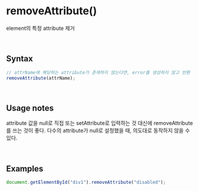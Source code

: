 # removeAttribute()
element의 특정 attribute 제거

<br/>

## Syntax
```javascript
// attrName에 해당하는 attribute가 존재하지 않는다면, error를 생성하지 않고 반환
removeAttribute(attrName);
```

<br/>

## Usage notes
attribute 값을 null로 직접 또는 setAttribute로 입력하는 것 대신에 removeAttribute를 쓰는 것이 좋다. 다수의 attribute가 null로 설정했을 때, 의도대로 동작하지 않을 수 있다.

<br/>

## Examples
```javascript
document.getElementById("div1").removeAttribute("disabled");
```